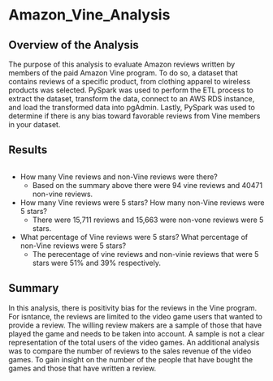# Amazon_Vine_Analysis

## Overview of the Analysis 
The purpose of this analysis to evaluate Amazon reviews written by members of the paid Amazon Vine program. To do so, a dataset that contains reviews of a specific product, from clothing apparel to wireless products was selected. PySpark was used to perform the ETL process to extract the dataset, transform the data, connect to an AWS RDS instance, and load the transformed data into pgAdmin. Lastly, PySpark was used to determine if there is any bias toward favorable reviews from Vine members in your dataset.

## Results
![]()

- How many Vine reviews and non-Vine reviews were there?
    - Based on the summary above there were 94 vine reviews and 40471 non-vine reviews.
- How many Vine reviews were 5 stars? How many non-Vine reviews were 5 stars?
    - There were 15,711 reviews and 15,663 were non-vone reviews were 5 stars.
- What percentage of Vine reviews were 5 stars? What percentage of non-Vine reviews were 5 stars?
    - The perecentage of vine reviews and non-vinie reviews that were 5 stars were 51% and 39% respectively. 


## Summary
In this analysis, there is positivity bias for the reviews in the Vine program. For isntance, the reviews are limited to the video game users that wanted to provide a review. The willing review makers are a sample of those that have played the game and needs to be taken into account. A sample is not a clear representation of the total users of the video games. An additional analysis was to compare the number of reviews to the sales revenue of the video games. To gain insight on the number of the people that have bought the games and those that have written a review. 
